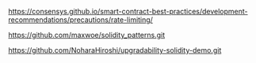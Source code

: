 https://consensys.github.io/smart-contract-best-practices/development-recommendations/precautions/rate-limiting/

https://github.com/maxwoe/solidity_patterns.git

https://github.com/NoharaHiroshi/upgradability-solidity-demo.git
